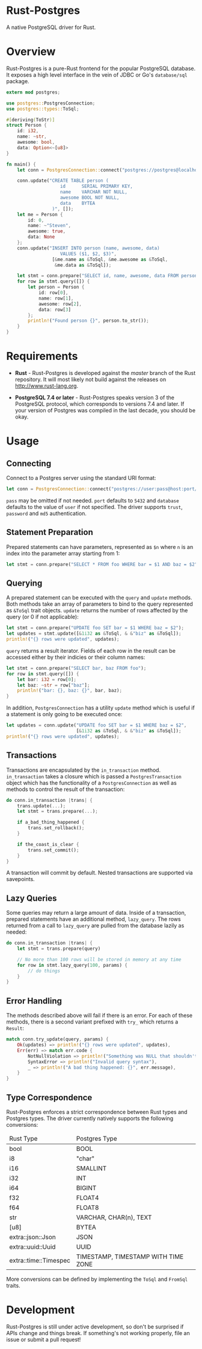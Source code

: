 Rust-Postgres
=============
A native PostgreSQL driver for Rust.

Overview
========
Rust-Postgres is a pure-Rust frontend for the popular PostgreSQL database. It
exposes a high level interface in the vein of JDBC or Go's `database/sql`
package.
```rust
extern mod postgres;

use postgres::PostgresConnection;
use postgres::types::ToSql;

#[deriving(ToStr)]
struct Person {
    id: i32,
    name: ~str,
    awesome: bool,
    data: Option<~[u8]>
}

fn main() {
    let conn = PostgresConnection::connect("postgres://postgres@localhost");

    conn.update("CREATE TABLE person (
                    id      SERIAL PRIMARY KEY,
                    name    VARCHAR NOT NULL,
                    awesome BOOL NOT NULL,
                    data    BYTEA
                 )", []);
    let me = Person {
        id: 0,
        name: ~"Steven",
        awesome: true,
        data: None
    };
    conn.update("INSERT INTO person (name, awesome, data)
                    VALUES ($1, $2, $3)",
                 [&me.name as &ToSql, &me.awesome as &ToSql,
                  &me.data as &ToSql]);

    let stmt = conn.prepare("SELECT id, name, awesome, data FROM person");
    for row in stmt.query([]) {
        let person = Person {
            id: row[0],
            name: row[1],
            awesome: row[2],
            data: row[3]
        };
        println!("Found person {}", person.to_str());
    }
}
```

Requirements
============

* **Rust** - Rust-Postgres is developed against the *master* branch of the Rust
    repository. It will most likely not build against the releases on
    http://www.rust-lang.org.

* **PostgreSQL 7.4 or later** - Rust-Postgres speaks version 3 of the
    PostgreSQL protocol, which corresponds to versions 7.4 and later. If your
    version of Postgres was compiled in the last decade, you should be okay.

Usage
=====

Connecting
----------
Connect to a Postgres server using the standard URI format:
```rust
let conn = PostgresConnection::connect("postgres://user:pass@host:port/database?arg1=val1&arg2=val2");
```
`pass` may be omitted if not needed. `port` defaults to `5432` and `database`
defaults to the value of `user` if not specified. The driver supports `trust`,
`password` and `md5` authentication.

Statement Preparation
---------------------
Prepared statements can have parameters, represented as `$n` where `n` is an
index into the parameter array starting from 1:
```rust
let stmt = conn.prepare("SELECT * FROM foo WHERE bar = $1 AND baz = $2");
```

Querying
--------
A prepared statement can be executed with the `query` and `update` methods.
Both methods take an array of parameters to bind to the query represented as
`&ToSql` trait objects. `update` returns the number of rows affected by the
query (or 0 if not applicable):
```rust
let stmt = conn.prepare("UPDATE foo SET bar = $1 WHERE baz = $2");
let updates = stmt.update([&1i32 as &ToSql, & &"biz" as &ToSql]);
println!("{} rows were updated", updates);
```
`query` returns a result iterator. Fields of each row in the result can be
accessed either by their indicies or their column names:
```rust
let stmt = conn.prepare("SELECT bar, baz FROM foo");
for row in stmt.query([]) {
    let bar: i32 = row[0];
    let baz: ~str = row["baz"];
    println!("bar: {}, baz: {}", bar, baz);
}
```
In addition, `PostgresConnection` has a utility `update` method which is useful
if a statement is only going to be executed once:
```rust
let updates = conn.update("UPDATE foo SET bar = $1 WHERE baz = $2",
                          [&1i32 as &ToSql, & &"biz" as &ToSql]);
println!("{} rows were updated", updates);
```

Transactions
------------
Transactions are encapsulated by the `in_transaction` method. `in_transaction`
takes a closure which is passed a `PostgresTransaction` object which has the
functionality of a `PostgresConnection` as well as methods to control the
result of the transaction:
```rust
do conn.in_transaction |trans| {
    trans.update(...);
    let stmt = trans.prepare(...);

    if a_bad_thing_happened {
        trans.set_rollback();
    }

    if the_coast_is_clear {
        trans.set_commit();
    }
}
```
A transaction will commit by default. Nested transactions are supported via
savepoints.

Lazy Queries
------------
Some queries may return a large amount of data. Inside of a transaction,
prepared statements have an additional method, `lazy_query`. The rows returned
from a call to `lazy_query` are pulled from the database lazily as needed:
```rust
do conn.in_transaction |trans| {
    let stmt = trans.prepare(query)

    // No more than 100 rows will be stored in memory at any time
    for row in stmt.lazy_query(100, params) {
        // do things
    }
}
```

Error Handling
--------------
The methods described above will fail if there is an error. For each of these
methods, there is a second variant prefixed with `try_` which returns a
`Result`:
```rust
match conn.try_update(query, params) {
    Ok(updates) => println!("{} rows were updated", updates),
    Err(err) => match err.code {
        NotNullViolation => println!("Something was NULL that shouldn't be"),
        SyntaxError => println!("Invalid query syntax"),
        _ => println!("A bad thing happened: {}", err.message),
    }
}
```

Type Correspondence
-------------------
Rust-Postgres enforces a strict correspondence between Rust types and Postgres
types. The driver currently natively supports the following conversions:

<table>
    <thead>
        <tr>
            <td>Rust Type</td>
            <td>Postgres Type</td>
        </tr>
    </thead>
    <tbody>
        <tr>
            <td>bool</td>
            <td>BOOL</td>
        </tr>
        <tr>
            <td>i8</td>
            <td>"char"</td>
        </tr>
        <tr>
            <td>i16</td>
            <td>SMALLINT</td>
        </tr>
        <tr>
            <td>i32</td>
            <td>INT</td>
        </tr>
        <tr>
            <td>i64</td>
            <td>BIGINT</td>
        </tr>
        <tr>
            <td>f32</td>
            <td>FLOAT4</td>
        </tr>
        <tr>
            <td>f64</td>
            <td>FLOAT8</td>
        </tr>
        <tr>
            <td>str</td>
            <td>VARCHAR, CHAR(n), TEXT</td>
        </tr>
        <tr>
            <td>[u8]</td>
            <td>BYTEA</td>
        </tr>
        <tr>
            <td>extra::json::Json</td>
            <td>JSON</td>
        </tr>
        <tr>
            <td>extra::uuid::Uuid</td>
            <td>UUID</td>
        </tr>
        <tr>
            <td>extra::time::Timespec</td>
            <td>TIMESTAMP, TIMESTAMP WITH TIME ZONE</td>
        </tr>
    </tbody>
</table>

More conversions can be defined by implementing the `ToSql` and `FromSql`
traits.

Development
===========
Rust-Postgres is still under active development, so don't be surprised if APIs
change and things break. If something's not working properly, file an issue or
submit a pull request!
